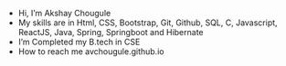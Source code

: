 -  Hi, I’m Akshay Chougule
-  My skills are in Html, CSS, Bootstrap, Git, Github, SQL, C, Javascript, ReactJS, Java, Spring, Springboot and Hibernate
-  I’m Completed my B.tech in CSE
-  How to reach me avchougule.github.io

<!---
avchougule/avchougule is a ✨ special ✨ repository because its `README.md` (this file) appears on your GitHub profile.
You can click the Preview link to take a look at your changes.
--->
